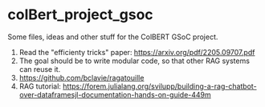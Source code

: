 # colBert_project_gsoc
Some files, ideas and other stuff for the ColBERT GSoC project.

1. Read the "efficienty tricks" paper: https://arxiv.org/pdf/2205.09707.pdf
2. The goal should be to write modular code, so that other RAG systems can reuse it.
3. https://github.com/bclavie/ragatouille
4. RAG tutorial: https://forem.julialang.org/svilupp/building-a-rag-chatbot-over-dataframesjl-documentation-hands-on-guide-449m
